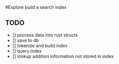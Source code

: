 #Explore build a search index


## TODO

- [] process data into rust structs
- [] save to db
- [] tokenize and build index
- [] query index
- [] lookup addition information not stored in index

